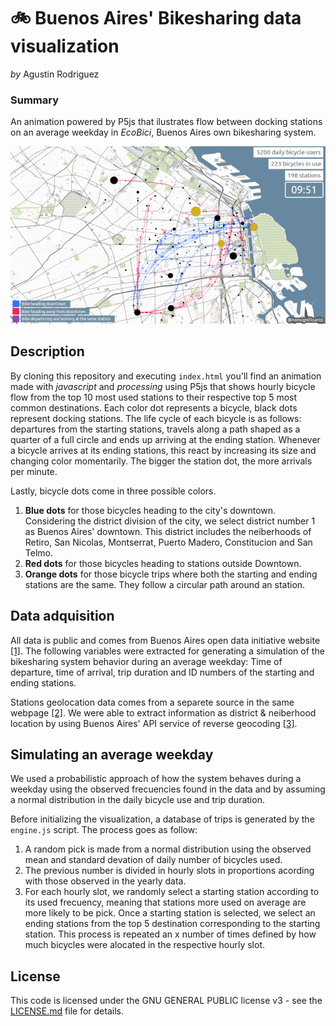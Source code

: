 # 🚲 Buenos Aires' Bikesharing data visualization

*by* Agustin Rodriguez

### Summary

An animation powered by P5js that ilustrates flow between docking stations on an average weekday in *EcoBici*, Buenos Aires own bikesharing system.

![img](assets/readme-banner.png)

## Description

By cloning this repository and executing `index.html` you'll find an animation made with *javascript* and *processing* using P5js that shows hourly bicycle flow from the top 10 most used stations to their respective top 5 most common destinations. Each color dot represents a bicycle, black dots represent docking stations. The life cycle of each bicycle is as follows: departures from the starting stations, travels along a path shaped as a quarter of a full circle and ends up arriving at the ending station. Whenever a bicycle arrives at its ending stations, this react by increasing its size and changing color momentarily. The bigger the station dot, the more arrivals per minute.

Lastly, bicycle dots come in three possible colors.

1. **Blue dots** for those bicycles heading to the city's downtown. Considering the district division of the city, we select district number 1 as Buenos Aires' downtown. This district includes the neiberhoods of Retiro, San Nicolas, Montserrat, Puerto Madero, Constitucion and San Telmo.
2. **Red dots** for those bicycles heading to stations outside Downtown.
3. **Orange dots** for those bicycle trips where both the starting and ending stations are the same. They follow a circular path around an station.

## Data adquisition

All data is public and comes from Buenos Aires open data initiative website [[1]](https://data.buenosaires.gob.ar/dataset/bicicletas-publicas). The following variables were extracted for generating a simulation of the bikesharing system behavior during an average weekday: Time of departure, time of arrival, trip duration and ID numbers of the starting and ending stations.

Stations geolocation data comes from a separete source in the same webpage [[2]](https://data.buenosaires.gob.ar/dataset/estaciones-bicicletas-publicas). We were able to extract information as district & neiberhood location by using Buenos Aires' API service of reverse geocoding [[3]](http://ws.usig.buenosaires.gob.ar/geocoder/2.2).

## Simulating an average weekday

We used a probabilistic approach of how the system behaves during a weekday using the observed frecuencies found in the data and by assuming a normal distribution in the daily bicycle use and trip duration.

Before initializing the visualization, a database of trips is generated by the `engine.js` script. The process goes as follow:

1. A random pick is made from a normal distribution using the observed mean and standard devation of daily number of bicycles used.
2. The previous number is divided in hourly slots in proportions acording with those observed in the yearly data.
3. For each hourly slot, we randomly select a starting station according to its used frecuency, meaning that stations more used on average are more likely to be pick. Once a starting station is selected, we select an ending stations from the top 5 destination corresponding to the starting station. This process is repeated an x number of times defined by how much bicycles were alocated in the respective hourly slot.

## License

This code is licensed under the GNU GENERAL PUBLIC license v3 - see the [LICENSE.md](LICENSE.md) file for details.

